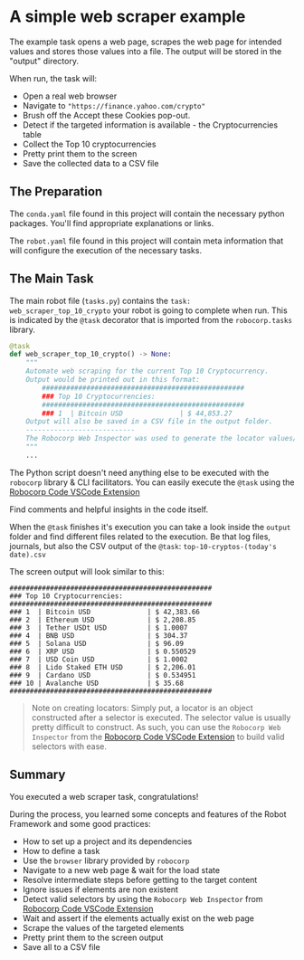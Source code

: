 # A simple web scraper example

The example task opens a web page, scrapes the web page for intended values and stores those values into a file.
The output will be stored in the "output" directory.

When run, the task will:

- Open a real web browser
- Navigate to `"https://finance.yahoo.com/crypto"`
- Brush off the Accept these Cookies pop-out.
- Detect if the targeted information is available - the Cryptocurrencies table
- Collect the Top 10 cryptocurrencies
- Pretty print them to the screen
- Save the collected data to a CSV file

## The Preparation

The `conda.yaml` file found in this project will contain the necessary python packages.
You'll find appropriate explanations or links.

The `robot.yaml` file found in this project will contain meta information that will configure the execution of the necessary tasks.

## The Main Task

The main robot file (`tasks.py`) contains the `task: web_scraper_top_10_crypto` your robot is going to complete when run.
This is indicated by the `@task` decorator that is imported from the `robocorp.tasks` library.

```python
@task
def web_scraper_top_10_crypto() -> None:
    """
    Automate web scraping for the current Top 10 Cryptocurrency.
    Output would be printed out in this format:
        ##################################################
        ### Top 10 Cryptocurrencies:
        ##################################################
        ### 1  | Bitcoin USD              | $ 44,853.27
    Output will also be saved in a CSV file in the output folder.
    ---------------------------
    The Robocorp Web Inspector was used to generate the locator values/selectors/identifiers.
    """
    ...
```

The Python script doesn't need anything else to be executed with the `robocorp` library & CLI facilitators.
You can easily execute the `@task` using the [Robocorp Code VSCode Extension](https://marketplace.visualstudio.com/items?itemName=robocorp.robocorp-code)

Find comments and helpful insights in the code itself.


When the `@task` finishes it's execution you can take a look inside the `output` folder and find different files related to the execution.
Be that log files, journals, but also the CSV output of the `@task`: `top-10-cryptos-(today's date).csv`

The screen output will look similar to this:
```
##################################################
### Top 10 Cryptocurrencies:
##################################################
### 1  | Bitcoin USD              | $ 42,383.66
### 2  | Ethereum USD             | $ 2,208.85
### 3  | Tether USDt USD          | $ 1.0007
### 4  | BNB USD                  | $ 304.37
### 5  | Solana USD               | $ 96.09
### 6  | XRP USD                  | $ 0.550529
### 7  | USD Coin USD             | $ 1.0002
### 8  | Lido Staked ETH USD      | $ 2,206.01
### 9  | Cardano USD              | $ 0.534951
### 10 | Avalanche USD            | $ 35.68
##################################################
```

> Note on creating locators: Simply put, a locator is an object constructed after a selector is executed.
> The selector value is usually pretty difficult to construct. As such, you can use the `Robocorp Web Inspector`
> from the [Robocorp Code VSCode Extension](https://marketplace.visualstudio.com/items?itemName=robocorp.robocorp-code)
> to build valid selectors with ease.

## Summary

You executed a web scraper task, congratulations!

During the process, you learned some concepts and features of the Robot Framework and some good practices:

- How to set up a project and its dependencies
- How to define a task
- Use the `browser` library provided by `robocorp`
- Navigate to a new web page & wait for the load state
- Resolve intermediate steps before getting to the target content
- Ignore issues if elements are non existent
- Detect valid selectors by using the  `Robocorp Web Inspector` from [Robocorp Code VSCode Extension](https://marketplace.visualstudio.com/items?itemName=robocorp.robocorp-code)
- Wait and assert if the elements actually exist on the web page
- Scrape the values of the targeted elements
- Pretty print them to the screen output
- Save all to a CSV file

